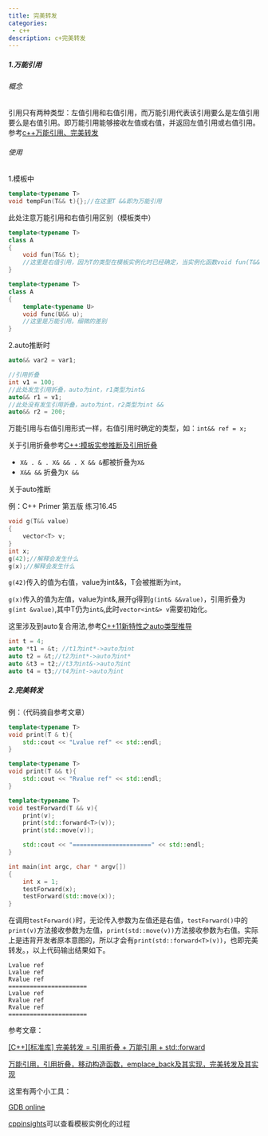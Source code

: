 ```yaml
---
title: 完美转发
categories:
 - c++
description: c+完美转发
---
```


##### 1.万能引用

###### 概念

引用只有两种类型：左值引用和右值引用，而万能引用代表该引用要么是左值引用要么是右值引用。即万能引用能够接收左值或右值，并返回左值引用或右值引用。参考[c++万能引用、完美转发](https://blog.csdn.net/lichao201005/article/details/124264766)

###### 使用

1.模板中

```cpp
template<typename T>
void tempFun(T&& t){};//在这里T &&即为万能引用
```

此处注意万能引用和右值引用区别（模板类中）

```cpp
template<typename T>
class A
{
    void fun(T&& t);
    //这里是右值引用，因为T的类型在模板实例化时已经确定，当实例化函数void fun(T&& t);时T的类型已经确定。
}

template<typename T>
class A
{
    template<typename U>
    void func(U&& u);
    //这里是万能引用。细微的差别
}
```

2.auto推断时

```cpp
auto&& var2 = var1;

//引用折叠
int v1 = 100;
//此处发生引用折叠，auto为int，r1类型为int&
auto&& r1 = v1;
//此处没有发生引用折叠，auto为int，r2类型为int &&
auto&& r2 = 200;
```

万能引用与右值引用形式一样，右值引用时确定的类型，如：`int&& ref = x;`

关于引用折叠参考[C++:模板实参推断及引用折叠](https://blog.csdn.net/sixdaycoder/article/details/46489891)

- `X& . & . X& && . X && &`都被折叠为`X&`
- `X&& &&` 折叠为`X &&`

关于auto推断

例：C++ Primer 第五版 练习16.45

```cpp
void g(T&& value)
{
    vector<T> v;
}
int x;
g(42);//解释会发生什么
g(x);//解释会发生什么
```

`g(42)`传入的值为右值，value为int&&，T会被推断为int，

`g(x)`传入的值为左值，value为int&,展开g得到`g(int& &&value)`，引用折叠为`g(int &value)`,其中T仍为`int&`,此时`vector<int&> v`需要初始化。

这里涉及到auto复合用法,参考[C++11新特性之auto类型推导](https://blog.csdn.net/weixin_43340455/article/details/124846389)

```cpp
int t = 4;
auto *t1 = &t; //t1为int*->auto为int
auto t2 = &t;//t2为int*->auto为int*
auto &t3 = t2;//t3为int&->auto为int
auto t4 = t3;//t4为int->auto为int
```

##### 2.完美转发

例：（代码摘自参考文章）

```cpp
template<typename T>
void print(T & t){
    std::cout << "Lvalue ref" << std::endl;
}

template<typename T>
void print(T && t){
    std::cout << "Rvalue ref" << std::endl;
}

template<typename T>
void testForward(T && v){
    print(v);
    print(std::forward<T>(v));
    print(std::move(v));

    std::cout << "======================" << std::endl;
}

int main(int argc, char * argv[])
{
    int x = 1;
    testForward(x);
    testForward(std::move(x));
}
```

在调用`testForward()`时，无论传入参数为左值还是右值，`testForward()`中的`print(v)`方法接收参数为左值，`print(std::move(v))`方法接收参数为右值。实际上是违背开发者原本意图的，所以才会有`print(std::forward<T>(v))`，也即完美转发。，以上代码输出结果如下。

```
Lvalue ref
Lvalue ref
Rvalue ref
======================
Lvalue ref
Rvalue ref
Rvalue ref
======================
```

参考文章：

[[C++][标准库] 完美转发 = 引用折叠 + 万能引用 + std::forward](https://lamforest.github.io/2021/04/29/cpp/wan-mei-zhuan-fa-yin-yong-zhe-die-wan-neng-yin-yong-std-forward/)

[万能引用，引用折叠，移动构造函数，emplace_back及其实现，完美转发及其实现](https://zhuanlan.zhihu.com/p/260508149)

这里有两个小工具：

[GDB online](https://onlinegdb.com/7JwDKZXL9)

[cppinsights](https://cppinsights.io/)可以查看模板实例化的过程
